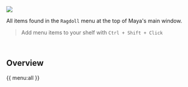 <div class="hero-container">
    <img class="hero-image" src=/car10.png>
</div>

All items found in the `Ragdoll` menu at the top of Maya's main window.

> Add menu items to your shelf with `Ctrl + Shift + Click`

<br>

## Overview

{{ menu:all }}
